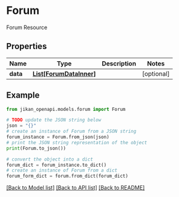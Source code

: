 # Forum

Forum Resource

## Properties

Name | Type | Description | Notes
------------ | ------------- | ------------- | -------------
**data** | [**List[ForumDataInner]**](ForumDataInner.md) |  | [optional] 

## Example

```python
from jikan_openapi.models.forum import Forum

# TODO update the JSON string below
json = "{}"
# create an instance of Forum from a JSON string
forum_instance = Forum.from_json(json)
# print the JSON string representation of the object
print(Forum.to_json())

# convert the object into a dict
forum_dict = forum_instance.to_dict()
# create an instance of Forum from a dict
forum_form_dict = forum.from_dict(forum_dict)
```
[[Back to Model list]](../README.md#documentation-for-models) [[Back to API list]](../README.md#documentation-for-api-endpoints) [[Back to README]](../README.md)


